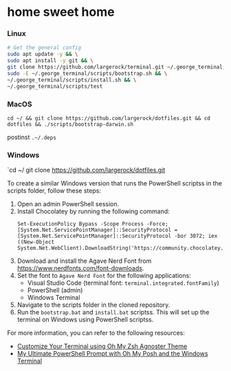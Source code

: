 # home sweet home

### Linux

```bash
# Get the general config
sudo apt update -y && \
sudo apt install -y git && \
git clone https://github.com/largerock/terminal.git ~/.george_terminal; \
sudo -E ~/.george_terminal/scripts/bootstrap.sh && \
~/.george_terminal/scripts/install.sh && \
~/.george_terminal/scripts/test
```

### MacOS

`cd ~/ && git clone https://github.com/largerock/dotfiles.git && cd dotfiles && ./scripts/bootstrap-darwin.sh`

postinst `.~/.deps`

### Windows


`cd ~/ git clone https://github.com/largerock/dotfiles.git 

To create a similar Windows version that runs the PowerShell scriptss in the scripts folder, follow these steps:

1. Open an admin PowerShell session.
2. Install Chocolatey by running the following command:
    ```
    Set-ExecutionPolicy Bypass -Scope Process -Force; [System.Net.ServicePointManager]::SecurityProtocol = [System.Net.ServicePointManager]::SecurityProtocol -bor 3072; iex ((New-Object System.Net.WebClient).DownloadString('https://community.chocolatey.org/install.ps1'))
    ```
3. Download and install the Agave Nerd Font from https://www.nerdfonts.com/font-downloads.
4. Set the font to `Agave Nerd Font` for the following applications:
    - Visual Studio Code (terminal font: `terminal.integrated.fontFamily`)
    - PowerShell (admin)
    - Windows Terminal
5. Navigate to the scripts folder in the cloned repository.
6. Run the `bootstrap.bat` and `install.bat` scriptss.
This will set up the terminal on Windows using PowerShell scriptss.

For more information, you can refer to the following resources:
- [Customize Your Terminal using Oh My Zsh Agnoster Theme](https://medium.com/@selvamraju007/customize-your-terminal-using-ohmyzsh-agnoster-theme-1f0bc50716ef#:~:text=Configure%20Agnoster%20theme&text=For%20this%2C%20you%20first%20need,icons%20used%20by%20the%20theme.&text=After%20installing%20the%20font%2C%20you,zshrc%20configuration%20file.)
- [My Ultimate PowerShell Prompt with Oh My Posh and the Windows Terminal](https://www.hanselman.com/blog/my-ultimate-powershell-prompt-with-oh-my-posh-and-the-windows-terminal)
